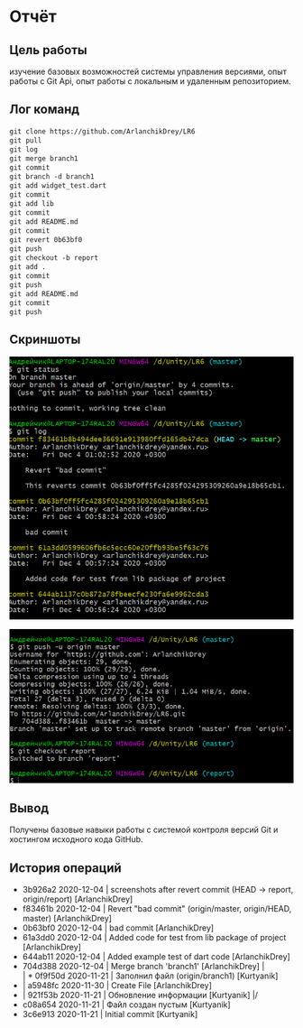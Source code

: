 # Отчёт
## Цель работы
изучение  базовых  возможностей  системы управления версиями, опыт работы с Git Api, опыт работы с локальным и удаленным репозиторием.

## Лог команд
	git clone https://github.com/ArlanchikDrey/LR6
	git pull
	git log
	git merge branch1
	git commit
	git branch -d branch1
	git add widget_test.dart
	git commit
	git add lib
	git commit
	git add README.md
	git commit
	git revert 0b63bf0
	git push
	git checkout -b report
	git add .
	git commit
	git push
	git add README.md
	git commit
	git push

## Скриншоты
![Screenshot #1](./screenshots/2020-12-04_01-16-32.png)

![Screenshot #2](./screenshots/2020-12-04_01-17-11.png)


## Вывод
Получены базовые навыки работы с системой контроля версий Git и хостингом исходного кода GitHub.

## История операций
* 3b926a2 2020-12-04 | screenshots after revert commit (HEAD -> report, origin/report) [ArlanchikDrey]
* f83461b 2020-12-04 | Revert "bad commit" (origin/master, origin/HEAD, master) [ArlanchikDrey]
* 0b63bf0 2020-12-04 | bad commit [ArlanchikDrey]
* 61a3dd0 2020-12-04 | Added code for test from lib package of project [ArlanchikDrey]
* 644ab11 2020-12-04 | Added example test of dart code [ArlanchikDrey]
*   704d388 2020-12-04 | Merge branch 'branch1' [ArlanchikDrey]
|\
| * 0f9f50d 2020-11-21 | Заполнил файл (origin/branch1) [Kurtyanik]
* | a5948fc 2020-11-30 | Create File [ArlanchikDrey]
* | 921f53b 2020-11-21 | Обновление информации [Kurtyanik]
|/
* c08a654 2020-11-21 | Файл создан пустым [Kurtyanik]
* 3c6e913 2020-11-21 | Initial commit [Kurtyanik]
